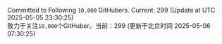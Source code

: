 Committed to Following `10,000` GitHubers. Current: <!-- FOLLOWING_COUNT -->299<!-- FOLLOWING_COUNT --> (Update at UTC <!-- LAST_UPDATED -->2025-05-05 23:30:25<!-- LAST_UPDATED -->)<br>
致力于关注`10,000`个GitHuber。当前：<!-- FOLLOWING_COUNT -->299<!-- FOLLOWING_COUNT --> (更新于北京时间 <!-- LAST_UPDATED_CST -->2025-05-06 07:30:25<!-- LAST_UPDATED_CST -->)
